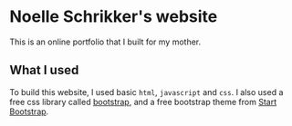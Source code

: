 # Noelle Schrikker's website
This is an online portfolio that I built for my mother.
## What I used
To build this website, I used basic `html`, `javascript` and `css`. I also used a free css library called [bootstrap](https://www.getbootstrap.com), and a free bootstrap theme from [Start Bootstrap](https://startbootstrap.com).

